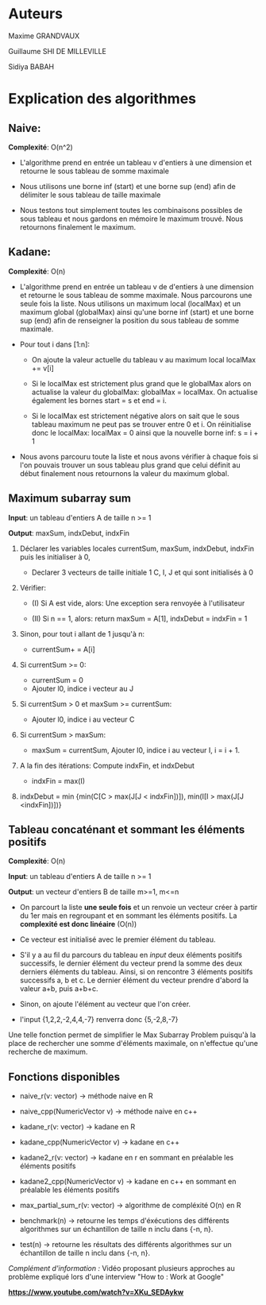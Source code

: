 # Auteurs 

Maxime GRANDVAUX

Guillaume SHI DE MILLEVILLE

Sidiya BABAH

# Explication des algorithmes

## Naive:

**Complexité**: O(n^2)

* L'algorithme prend en entrée un tableau v d'entiers à une dimension 
et retourne le sous tableau de somme maximale

* Nous utilisons une borne inf (start) et une borne sup (end) afin de 
délimiter le sous tableau de taille maximale

* Nous testons tout simplement toutes les combinaisons possibles de sous tableau
et nous gardons en mémoire le maximum trouvé.
Nous retournons finalement le maximum.


## Kadane:

**Complexité**: O(n)

* L'algorithme prend en entrée un tableau v de d'entiers à une dimension et retourne le sous tableau de somme maximale.
Nous parcourons une seule fois la liste.
Nous utilisons un maximum local (localMax) et un maximum global (globalMax) ainsi 
qu'une borne inf (start) et une borne sup (end) afin de renseigner la position du
sous tableau de somme maximale.

* Pour tout i dans [1:n]:

	* On ajoute la valeur actuelle du tableau v au maximum local localMax += v[i]

	* Si le localMax est strictement plus grand que le globalMax alors on actualise la valeur du globalMax: globalMax = localMax. On actualise également les bornes start = s et end = i.

	* Si le localMax est strictement négative alors on sait que le sous tableau maximum ne peut pas se trouver entre 0 et i. On réinitialise donc le localMax: localMax = 0 ainsi que la nouvelle borne inf: s = i + 1

* Nous avons parcouru toute la liste et nous avons vérifier à chaque fois si l'on
pouvais trouver un sous tableau plus grand que celui définit au début
finalement nous retournons la valeur du maximum global.


## Maximum subarray sum

**Input**: un tableau d'entiers A de taille n >= 1

**Output**: maxSum, indxDebut, indxFin

1. Déclarer les variables locales currentSum, maxSum, indxDebut, indxFin puis les initialiser à 0,

	* Declarer 3 vecteurs de taille initiale 1 C, I, J et qui sont initialisés à 0

2. Vérifier:

	* (I) Si A est vide, alors: Une exception sera renvoyée à l'utilisateur

	* (II) Si n == 1, alors: return maxSum = A[1], indxDebut  = indxFin = 1

3. Sinon, pour tout i allant de 1 jusqu'à n:

	* currentSum+ = A[i]

4. Si currentSum >= 0:

	* currentSum = 0
	* Ajouter l0, indice i vecteur au J

5. Si currentSum > 0 et maxSum >= currentSum:

	* Ajouter l0, indice i au vecteur C

6. Si currentSum > maxSum:

	* maxSum = currentSum, Ajouter l0, indice i au vecteur I, i = i + 1.

7. A la fin des itérations: Compute indxFin, et indxDebut

	* indxFin = max(I)

8.  indxDebut = min {min(C[C > max(J[J < indxFin])]), min(I[I > max(J[J <indxFin])])}


## Tableau concaténant et sommant les éléments positifs

**Complexité**: O(n)

**Input**: un tableau d'entiers A de taille n >= 1

**Output**: un vecteur d'entiers B de taille m>=1, m<=n

* On parcourt la liste **une seule fois** et un renvoie un vecteur créer à partir du 1er mais en regroupant et en sommant les éléments positifs. La **complexité est donc linéaire** (O(n))

* Ce vecteur est initialisé avec le premier élément du tableau. 

* S'il y a au fil du parcours du tableau en *input* deux éléments positifs successifs, le dernier élément du vecteur prend la somme des deux derniers éléments du tableau. Ainsi, si on rencontre 3 éléments positifs successifs a, b et c. Le dernier élément du vecteur prendre d'abord la valeur a+b, puis a+b+c.

* Sinon, on ajoute l'élément au vecteur que l'on créer.

* l'input {1,2,2,-2,4,4,-7} renverra donc {5,-2,8,-7}

Une telle fonction permet de simplifier le Max Subarray Problem puisqu'à la place de rechercher une somme d'éléments maximale, on n'effectue qu'une recherche de maximum.

##  Fonctions disponibles

* naive_r(v: vector) -> méthode naive en R
* naive_cpp(NumericVector v) -> méthode naive en c++
* kadane_r(v: vector) -> kadane en R
* kadane_cpp(NumericVector v) -> kadane en c++
* kadane2_r(v: vector) -> kadane en r en sommant en préalable les éléments positifs
* kadane2_cpp(NumericVector v) -> kadane en c++ en sommant en préalable les éléments positifs
* max_partial_sum_r(v: vector) -> algorithme de compléxité O(n) en R

* benchmark(n) -> retourne les temps d'éxécutions des différents algorithmes sur un échantillon de taille n inclu dans {-n, n}.

* test(n) -> retourne les résultats des différents algorithmes sur un échantillon de taille n inclu dans {-n, n}.


*Complément d'information :*
Vidéo proposant plusieurs approches au problème expliqué lors d'une interview "How to : Work at Google"

**https://www.youtube.com/watch?v=XKu_SEDAykw**



